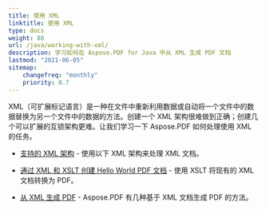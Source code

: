 ```yaml
---
title: 使用 XML
linktitle: 使用 XML
type: docs
weight: 80
url: /java/working-with-xml/
description: 学习如何在 Aspose.PDF for Java 中从 XML 生成 PDF 文档
lastmod: "2021-06-05"
sitemap:
    changefreq: "monthly"
    priority: 0.7
---
```


XML（可扩展标记语言）是一种在文件中重新利用数据或自动将一个文件中的数据替换为另一个文件中的数据的方法。创建一个 XML 架构很难做到正确；创建几个可以扩展的互锁架构更难。让我们学习一下 Aspose.PDF 如何处理使用 XML 的任务。

- [支持的 XML 架构](/pdf/java/supported-xml-schema/) - 使用以下 XML 架构来处理 XML 文档。
- [通过 XML 和 XSLT 创建 Hello World PDF 文档](/pdf/java/create-a-hello-world-pdf-document-through-xml-and-xslt/) - 使用 XSLT 将现有的 XML 文档转换为 PDF。

- [从 XML 生成 PDF](/pdf/java/generate-pdf-from-xml) - Aspose.PDF 有几种基于 XML 文档生成 PDF 的方法。